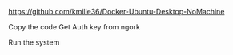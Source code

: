 https://github.com/kmille36/Docker-Ubuntu-Desktop-NoMachine

Copy the code
Get Auth key from ngork

Run the system